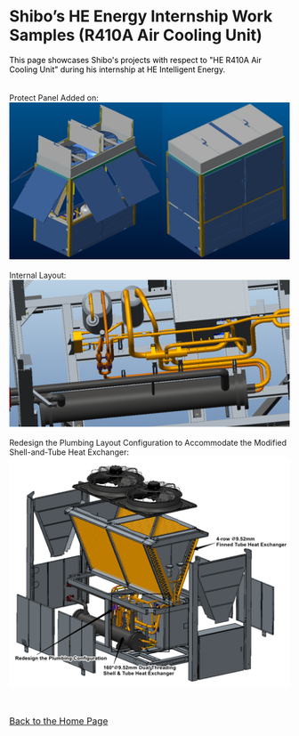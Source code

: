 # Shibo’s HE Energy Internship Work Samples (R410A Air Cooling Unit)
<span style="color:black"> This page showcases Shibo's projects with respect to "HE R410A Air Cooling Unit" during his internship at HE Intelligent Energy.</span><br><br><br>
Protect Panel Added on: 
<img src="HE_Protective_Panel.png"><br><br>
Internal Layout:
<img src="HE_Internal_Layout.png"><br><br>
Redesign the Plumbing Layout Configuration to Accommodate the Modified Shell-and-Tube Heat Exchanger:
<img src="HE_Reconfiguration.png"><br><br><br>





<span style="font-size:16px; color:blue">[Back to the Home Page](https://shibojia98.github.io/Portfolio/)</span>
